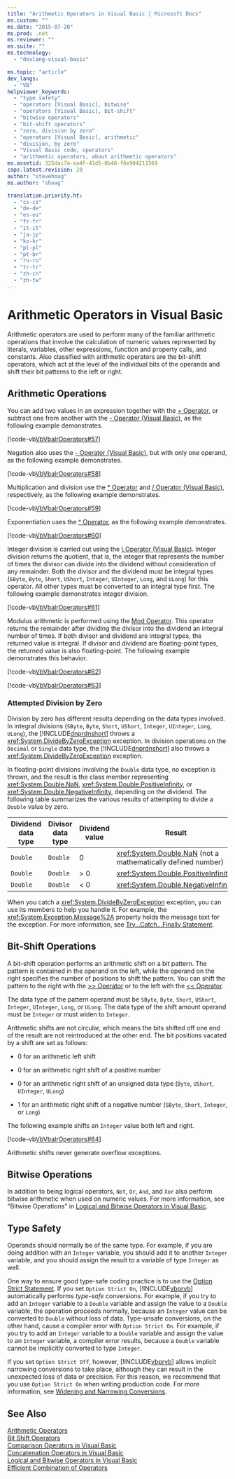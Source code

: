 ```yaml
---
title: "Arithmetic Operators in Visual Basic | Microsoft Docs"
ms.custom: ""
ms.date: "2015-07-20"
ms.prod: .net
ms.reviewer: ""
ms.suite: ""
ms.technology: 
  - "devlang-visual-basic"

ms.topic: "article"
dev_langs: 
  - "VB"
helpviewer_keywords: 
  - "type safety"
  - "operators [Visual Basic], bitwise"
  - "operators [Visual Basic], bit-shift"
  - "bitwise operators"
  - "bit-shift operators"
  - "zero, division by zero"
  - "operators [Visual Basic], arithmetic"
  - "division, by zero"
  - "Visual Basic code, operators"
  - "arithmetic operators, about arithmetic operators"
ms.assetid: 325dac7a-ea4f-41d5-8b48-f6e904211569
caps.latest.revision: 20
author: "stevehoag"
ms.author: "shoag"

translation.priority.ht: 
  - "cs-cz"
  - "de-de"
  - "es-es"
  - "fr-fr"
  - "it-it"
  - "ja-jp"
  - "ko-kr"
  - "pl-pl"
  - "pt-br"
  - "ru-ru"
  - "tr-tr"
  - "zh-cn"
  - "zh-tw"
---
```

# Arithmetic Operators in Visual Basic
Arithmetic operators are used to perform many of the familiar arithmetic operations that involve the calculation of numeric values represented by literals, variables, other expressions, function and property calls, and constants. Also classified with arithmetic operators are the bit-shift operators, which act at the level of the individual bits of the operands and shift their bit patterns to the left or right.  
  
## Arithmetic Operations  
 You can add two values in an expression together with the [+ Operator](../../../../visual-basic/language-reference/operators/addition-operator.md), or subtract one from another with the [- Operator (Visual Basic)](../../../../visual-basic/language-reference/operators/subtraction-operator.md), as the following example demonstrates.  
  
 [!code-vb[VbVbalrOperators#57](../../../../visual-basic/language-reference/operators/codesnippet/VisualBasic/arithmetic-operators_1.vb)]  
  
 Negation also uses the [- Operator (Visual Basic)](../../../../visual-basic/language-reference/operators/subtraction-operator.md), but with only one operand, as the following example demonstrates.  
  
 [!code-vb[VbVbalrOperators#58](../../../../visual-basic/language-reference/operators/codesnippet/VisualBasic/arithmetic-operators_2.vb)]  
  
 Multiplication and division use the [* Operator](../../../../visual-basic/language-reference/operators/multiplication-operator.md) and [/ Operator (Visual Basic)](../../../../visual-basic/language-reference/operators/floating-point-division-operator.md), respectively, as the following example demonstrates.  
  
 [!code-vb[VbVbalrOperators#59](../../../../visual-basic/language-reference/operators/codesnippet/VisualBasic/arithmetic-operators_3.vb)]  
  
 Exponentiation uses the [^ Operator](../../../../visual-basic/language-reference/operators/exponentiation-operator.md), as the following example demonstrates.  
  
 [!code-vb[VbVbalrOperators#60](../../../../visual-basic/language-reference/operators/codesnippet/VisualBasic/arithmetic-operators_4.vb)]  
  
 Integer division is carried out using the [\ Operator (Visual Basic)](../../../../visual-basic/language-reference/operators/integer-division-operator.md). Integer division returns the quotient, that is, the integer that represents the number of times the divisor can divide into the dividend without consideration of any remainder. Both the divisor and the dividend must be integral types (`SByte`, `Byte`, `Short`, `UShort`, `Integer`, `UInteger`, `Long`, and `ULong`) for this operator. All other types must be converted to an integral type first. The following example demonstrates integer division.  
  
 [!code-vb[VbVbalrOperators#61](../../../../visual-basic/language-reference/operators/codesnippet/VisualBasic/arithmetic-operators_5.vb)]  
  
 Modulus arithmetic is performed using the [Mod Operator](../../../../visual-basic/language-reference/operators/mod-operator.md). This operator returns the remainder after dividing the divisor into the dividend an integral number of times. If both divisor and dividend are integral types, the returned value is integral. If divisor and dividend are floating-point types, the returned value is also floating-point. The following example demonstrates this behavior.  
  
 [!code-vb[VbVbalrOperators#62](../../../../visual-basic/language-reference/operators/codesnippet/VisualBasic/arithmetic-operators_6.vb)]  
  
 [!code-vb[VbVbalrOperators#63](../../../../visual-basic/language-reference/operators/codesnippet/VisualBasic/arithmetic-operators_7.vb)]  
  
### Attempted Division by Zero  
 Division by zero has different results depending on the data types involved. In integral divisions (`SByte`, `Byte`, `Short`, `UShort`, `Integer`, `UInteger`, `Long`, `ULong`), the [!INCLUDE[dnprdnshort](../../../../csharp/getting-started/includes/dnprdnshort_md.md)] throws a <xref:System.DivideByZeroException> exception. In division operations on the `Decimal` or `Single` data type, the [!INCLUDE[dnprdnshort](../../../../csharp/getting-started/includes/dnprdnshort_md.md)] also throws a <xref:System.DivideByZeroException> exception.  
  
 In floating-point divisions involving the `Double` data type, no exception is thrown, and the result is the class member representing <xref:System.Double.NaN>, <xref:System.Double.PositiveInfinity>, or <xref:System.Double.NegativeInfinity>, depending on the dividend. The following table summarizes the various results of attempting to divide a `Double` value by zero.  
  
|Dividend data type|Divisor data type|Dividend value|Result|  
|---|---|---|---|  
|`Double`|`Double`|0|<xref:System.Double.NaN> (not a mathematically defined number)|  
|`Double`|`Double`|> 0|<xref:System.Double.PositiveInfinity>|  
|`Double`|`Double`|\< 0|<xref:System.Double.NegativeInfinity>|  
  
 When you catch a <xref:System.DivideByZeroException> exception, you can use its members to help you handle it. For example, the <xref:System.Exception.Message%2A> property holds the message text for the exception. For more information, see [Try...Catch...Finally Statement](../../../../visual-basic/language-reference/statements/try-catch-finally-statement.md).  
  
## Bit-Shift Operations  
 A bit-shift operation performs an arithmetic shift on a bit pattern. The pattern is contained in the operand on the left, while the operand on the right specifies the number of positions to shift the pattern. You can shift the pattern to the right with the [>> Operator](../../../../visual-basic/language-reference/operators/right-shift-operator.md) or to the left with the [<< Operator](../../../../visual-basic/language-reference/operators/left-shift-operator.md).  
  
 The data type of the pattern operand must be `SByte`, `Byte`, `Short`, `UShort`, `Integer`, `UInteger`, `Long`, or `ULong`. The data type of the shift amount operand must be `Integer` or must widen to `Integer`.  
  
 Arithmetic shifts are not circular, which means the bits shifted off one end of the result are not reintroduced at the other end. The bit positions vacated by a shift are set as follows:  
  
-   0 for an arithmetic left shift  
  
-   0 for an arithmetic right shift of a positive number  
  
-   0 for an arithmetic right shift of an unsigned data type (`Byte`, `UShort`, `UInteger`, `ULong`)  
  
-   1 for an arithmetic right shift of a negative number (`SByte`, `Short`, `Integer`, or `Long`)  
  
 The following example shifts an `Integer` value both left and right.  
  
 [!code-vb[VbVbalrOperators#64](../../../../visual-basic/language-reference/operators/codesnippet/VisualBasic/arithmetic-operators_8.vb)]  
  
 Arithmetic shifts never generate overflow exceptions.  
  
## Bitwise Operations  
 In addition to being logical operators, `Not`, `Or`, `And`, and `Xor` also perform bitwise arithmetic when used on numeric values. For more information, see "Bitwise Operations" in [Logical and Bitwise Operators in Visual Basic](../../../../visual-basic/programming-guide/language-features/operators-and-expressions/logical-and-bitwise-operators.md).  
  
## Type Safety  
 Operands should normally be of the same type. For example, if you are doing addition with an `Integer` variable, you should add it to another `Integer` variable, and you should assign the result to a variable of type `Integer` as well.  
  
 One way to ensure good type-safe coding practice is to use the [Option Strict Statement](../../../../visual-basic/language-reference/statements/option-strict-statement.md). If you set `Option Strict On`, [!INCLUDE[vbprvb](../../../../csharp/programming-guide/concepts/linq/includes/vbprvb_md.md)] automatically performs *type-safe* conversions. For example, if you try to add an `Integer` variable to a `Double` variable and assign the value to a `Double` variable, the operation proceeds normally, because an `Integer` value can be converted to `Double` without loss of data. Type-unsafe conversions, on the other hand, cause a compiler error with `Option Strict On`. For example, if you try to add an `Integer` variable to a `Double` variable and assign the value to an `Integer` variable, a compiler error results, because a `Double` variable cannot be implicitly converted to type `Integer`.  
  
 If you set `Option Strict Off`, however, [!INCLUDE[vbprvb](../../../../csharp/programming-guide/concepts/linq/includes/vbprvb_md.md)] allows implicit narrowing conversions to take place, although they can result in the unexpected loss of data or precision. For this reason, we recommend that you use `Option Strict On` when writing production code. For more information, see [Widening and Narrowing Conversions](../../../../visual-basic/programming-guide/language-features/data-types/widening-and-narrowing-conversions.md).  
  
## See Also  
 [Arithmetic Operators](../../../../visual-basic/language-reference/operators/arithmetic-operators.md)   
 [Bit Shift Operators](../../../../visual-basic/language-reference/operators/bit-shift-operators.md)   
 [Comparison Operators in Visual Basic](../../../../visual-basic/programming-guide/language-features/operators-and-expressions/comparison-operators.md)   
 [Concatenation Operators in Visual Basic](../../../../visual-basic/programming-guide/language-features/operators-and-expressions/concatenation-operators.md)   
 [Logical and Bitwise Operators in Visual Basic](../../../../visual-basic/programming-guide/language-features/operators-and-expressions/logical-and-bitwise-operators.md)   
 [Efficient Combination of Operators](../../../../visual-basic/programming-guide/language-features/operators-and-expressions/efficient-combination-of-operators.md)